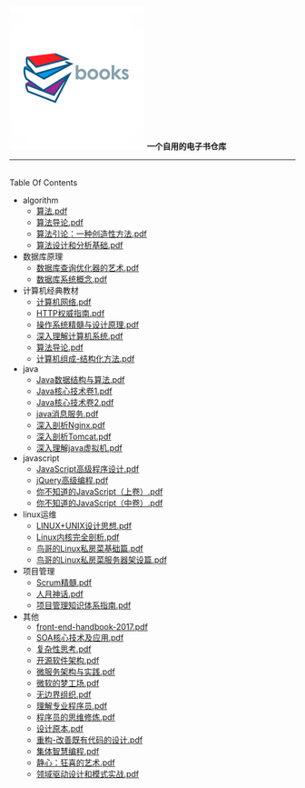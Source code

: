 ![books-logo](./book-logo.jpg)
**一个自用的电子书仓库**
*************************************

</br>
Table Of Contents

* algorithm
   * [算法.pdf](./algorithm/算法.pdf)
   * [算法导论.pdf](./algorithm/算法导论.pdf)
   * [算法引论：一种创造性方法.pdf](./algorithm/算法引论：一种创造性方法.pdf)
   * [算法设计和分析基础.pdf](./algorithm/算法设计和分析基础.pdf)
* 数据库原理
   * [数据库查询优化器的艺术.pdf](./database/数据库查询优化器的艺术.pdf)
   * [数据库系统概念.pdf](./algorithm/数据库系统概念.pdf)
* 计算机经典教材
   * [计算机网络.pdf](./aducation/计算机网络.pdf)
   * [HTTP权威指南.pdf](./aducation/HTTP权威指南.pdf)
   * [操作系统精髓与设计原理.pdf](./aducation/操作系统精髓与设计原理.pdf)
   * [深入理解计算机系统.pdf](./aducation/深入理解计算机系统.pdf)
   * [算法导论.pdf](./aducation/算法导论.pdf)
   * [计算机组成-结构化方法.pdf](./aducation/计算机组成-结构化方法.pdf)
* java
   * [Java数据结构与算法.pdf](./java/Java数据结构与算法.pdf)
   * [Java核心技术卷1.pdf](./java/Java核心技术卷1.pdf)
   * [Java核心技术卷2.pdf](./java/Java核心技术卷2.pdf)
   * [java消息服务.pdf](./java/java消息服务.pdf)
   * [深入剖析Nginx.pdf](./java/深入剖析Nginx.pdf)
   * [深入剖析Tomcat.pdf](./java/深入剖析Tomcat.pdf)
   * [深入理解java虚拟机.pdf](./java/深入理解java虚拟机.pdf)
* javascript
   * [JavaScript高级程序设计.pdf](./javascript/JavaScript高级程序设计.pdf)
   * [jQuery高级编程.pdf](./javascript/jQuery高级编程.pdf)
   * [你不知道的JavaScript（上卷）.pdf](./javascript/你不知道的JavaScript（上卷）.pdf)
   * [你不知道的JavaScript（中卷）.pdf](./javascript/你不知道的JavaScript（中卷）.pdf)
* linux运维
   * [LINUX+UNIX设计思想.pdf](./linux/LINUX+UNIX设计思想.pdf)
   * [Linux内核完全剖析.pdf](./linux/Linux内核完全剖析.pdf)
   * [鸟哥的Linux私房菜基础篇.pdf](./linux/鸟哥的Linux私房菜基础篇.pdf)
   * [鸟哥的Linux私房菜服务器架设篇.pdf](./linux/鸟哥的Linux私房菜服务器架设篇.pdf)
* 项目管理
   * [Scrum精髓.pdf](./项目管理/Scrum精髓.pdf)
   * [人月神话.pdf](./项目管理/人月神话.pdf)
   * [项目管理知识体系指南.pdf](./项目管理/项目管理知识体系指南.pdf)
* 其他
   * [front-end-handbook-2017.pdf](./tools/front-end-handbook-2017.pdf)
   * [SOA核心技术及应用.pdf](./tools/SOA核心技术及应用.pdf)
   * [复杂性思考.pdf](./tools/复杂性思考.pdf)
   * [开源软件架构.pdf](./tools/开源软件架构.pdf)
   * [微服务架构与实践.pdf](./tools/微服务架构与实践.pdf)
   * [微软的梦工场.pdf](./tools/微软的梦工场.pdf)
   * [无边界组织.pdf](./tools/无边界组织.pdf)
   * [理解专业程序员.pdf](./tools/理解专业程序员.pdf)
   * [程序员的思维修炼.pdf](./tools/程序员的思维修炼.pdf)
   * [设计原本.pdf](./tools/设计原本.pdf)
   * [重构-改善既有代码的设计.pdf](./tools/重构-改善既有代码的设计.pdf)
   * [集体智慧编程.pdf](./tools/集体智慧编程.pdf)
   * [静心：狂喜的艺术.pdf](./tools/静心：狂喜的艺术.pdf)
   * [领域驱动设计和模式实战.pdf](./tools/领域驱动设计和模式实战.pdf)









